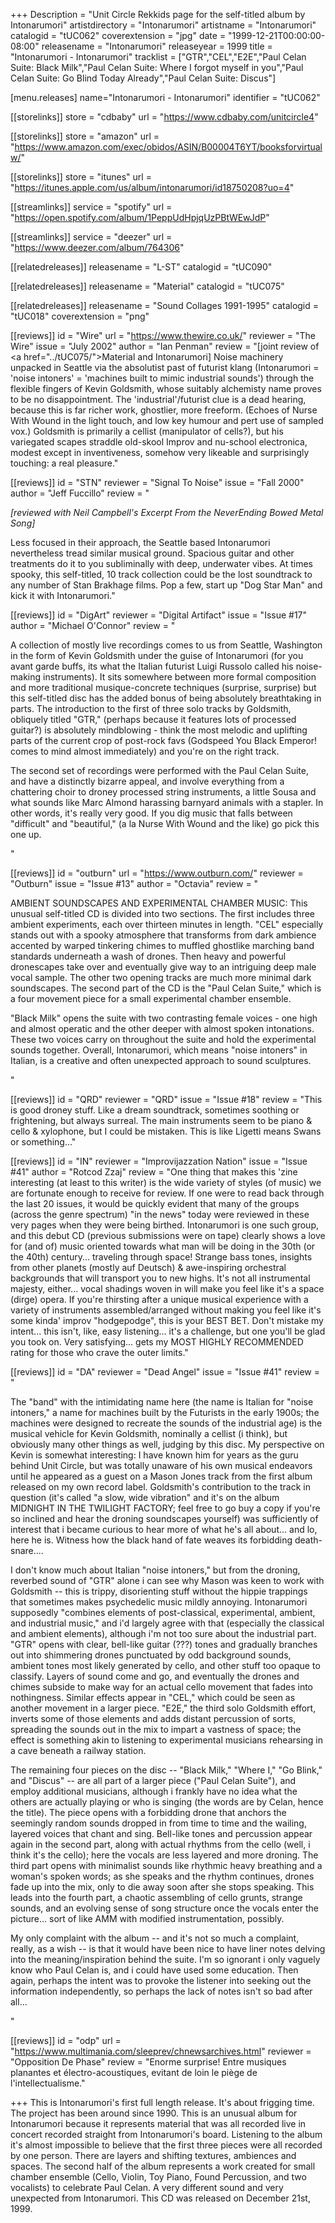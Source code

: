 +++
Description = "Unit Circle Rekkids page for the self-titled album by Intonarumori"
artistdirectory = "Intonarumori"
artistname = "Intonarumori"
catalogid = "tUC062"
coverextension = "jpg"
date = "1999-12-21T00:00:00-08:00"
releasename = "Intonarumori"
releaseyear = 1999
title = "Intonarumori - Intonarumori"
tracklist = ["GTR","CEL","E2E","Paul Celan Suite: Black Milk","Paul Celan Suite: Where I forgot myself in you","Paul Celan Suite: Go Blind Today Already","Paul Celan Suite: Discus"]

[menu.releases]
	name="Intonarumori - Intonarumori"
	identifier = "tUC062"

[[storelinks]]
	store = "cdbaby"
	url = "https://www.cdbaby.com/unitcircle4"

[[storelinks]]
	store = "amazon"
	url = "https://www.amazon.com/exec/obidos/ASIN/B00004T6YT/booksforvirtualw/"

[[storelinks]]
	store = "itunes"
	url = "https://itunes.apple.com/us/album/intonarumori/id18750208?uo=4"

[[streamlinks]]
	service = "spotify"
	url = "https://open.spotify.com/album/1PeppUdHpjqUzPBtWEwJdP"

[[streamlinks]]
	service = "deezer"
	url = "https://www.deezer.com/album/764306"


[[relatedreleases]]
	releasename = "L-ST"
	catalogid = "tUC090"

[[relatedreleases]]
	releasename = "Material"
	catalogid = "tUC075"

[[relatedreleases]]
	releasename = "Sound Collages 1991-1995"
	catalogid = "tUC018"
	coverextension = "png"


[[reviews]]
	id = "Wire"
	url = "https://www.thewire.co.uk/"
	reviewer = "The Wire"
	issue = "July 2002"
	author = "Ian Penman"
	review = "[joint review of <a href=\"../tUC075/\">Material</a> and Intonarumori] Noise machinery unpacked in Seattle via the absolutist past of futurist klang (Intonarumori = 'noise intoners' = 'machines built to mimic industrial sounds') through the flexible fingers of Kevin Goldsmith, whose suitably alchemisty name proves to be no disappointment. The 'industrial'/futurist clue is a dead hearing, because this is far richer work, ghostlier, more freeform. (Echoes of Nurse With Wound in the light touch, and low key humour and pert use of sampled vox.) Goldsmith is primarily a cellist (manipulator of cells?), but his variegated scapes straddle old-skool Improv and nu-school electronica, modest except in inventiveness, somehow very likeable and surprisingly touching: a real pleasure."

[[reviews]]
	id = "STN"
	reviewer = "Signal To Noise"
	issue = "Fall 2000"
	author = "Jeff Fuccillo"
	review = "<p><i>[reviewed with Neil Campbell's Excerpt From the NeverEnding Bowed Metal Song]</i></p> <p>Less focused in their approach, the Seattle based Intonarumori nevertheless tread similar musical ground. Spacious guitar and other treatments do it to you subliminally with deep, underwater vibes. At times spooky, this self-titled, 10 track collection could be the lost soundtrack to any number of Stan Brakhage films. Pop a few, start up &quot;Dog Star Man&quot; and kick it with Intonarumori."

[[reviews]]
	id = "DigArt"
	reviewer = "Digital Artifact"
	issue = "Issue #17"
	author = "Michael O'Connor"
	review = "<p>A collection of mostly live recordings comes to us from Seattle, Washington in the form of Kevin Goldsmith under the guise of Intonarumori (for you avant garde buffs, its what the Italian futurist Luigi Russolo called his noise-making instruments). It sits somewhere between more formal composition and more traditional musique-concrete techniques (surprise, surprise) but this self-titled disc has the added bonus of being absolutely breathtaking in parts. The introduction to the first of three solo tracks by Goldsmith, obliquely titled &quot;GTR,&quot; (perhaps because it features lots of processed guitar?) is absolutely mindblowing - think the most melodic and uplifting parts of the current crop of post-rock favs (Godspeed You Black Emperor! comes to mind almost immediately) and you're on the right track.</p> <p>The second set of recordings were performed with the Paul Celan Suite, and have a distinctly bizarre appeal, and involve everything from a chattering choir to droney processed string instruments, a little Sousa and what sounds like Marc Almond harassing barnyard animals with a stapler. In other words, it's really very good. If you dig music that falls between &quot;difficult&quot; and &quot;beautiful,&quot; (a la Nurse With Wound and the like) go pick this one up.</p>"

[[reviews]]
	id = "outburn"
	url = "https://www.outburn.com/"
	reviewer = "Outburn"
	issue = "Issue #13"
	author = "Octavia"
	review = "<p>AMBIENT SOUNDSCAPES AND EXPERIMENTAL CHAMBER MUSIC: This unusual self-titled CD is divided into two sections. The first includes three ambient experiments, each over thirteen minutes in length. &quot;CEL&quot; especially stands out with a spooky atmosphere that transforms from dark ambience accented by warped tinkering chimes to muffled ghostlike marching band standards underneath a wash of drones. Then heavy and powerful dronescapes take over and eventually give way to an intriguing deep male vocal sample. The other two opening tracks are much more minimal dark soundscapes. The second part of the CD is the &quot;Paul Celan Suite,&quot; which is a four movement piece for a small experimental chamber ensemble.</p> <p>&quot;Black Milk&quot; opens the suite with two contrasting female voices - one high and almost operatic and the other deeper with almost spoken intonations. These two voices carry on throughout the suite and hold the experimental sounds together. Overall, Intonarumori, which means &quot;noise intoners&quot; in Italian, is a creative and often unexpected approach to sound sculptures.</p>"

[[reviews]]
	id = "QRD"
	reviewer = "QRD"
	issue = "Issue #18"
	review = "This is good droney stuff. Like a dream soundtrack, sometimes soothing or frightening, but always surreal. The main instruments seem to be piano &amp; cello &amp; xylophone, but I could be mistaken. This is like Ligetti means Swans or something..."

[[reviews]]
	id = "IN"
	reviewer = "Improvijazzation Nation"
	issue = "Issue #41"
	author = "Rotcod Zzaj"
	review = "One thing that makes this 'zine interesting (at least to this writer) is the wide variety of styles (of music) we are fortunate enough to receive for review. If one were to read back through the last 20 issues, it would be quickly evident that many of the groups (across the genre spectrum) &quot;in the news&quot; today were reviewed in these very pages when they were being birthed. Intonarumori is one such group, and this debut CD (previous submissions were on tape) clearly shows a love for (and of) music oriented towards what man will be doing in the 30th (or the 40th) century... traveling through space! Strange bass tones, insights from other planets (mostly auf Deutsch) &amp; awe-inspiring orchestral backgrounds that will transport you to new highs. It's not all instrumental majesty, either... vocal shadings woven in will make you feel like it's a space (dirge) opera. If you're thirsting after a unique musical experience with a variety of instruments assembled/arranged without making you feel like it's some kinda' improv &quot;hodgepodge&quot;, this is your BEST BET. Don't mistake my intent... this isn't, like, easy listening... it's a challenge, but one you'll be glad you took on. Very satisfying... gets my MOST HIGHLY RECOMMENDED rating for those who crave the outer limits."

[[reviews]]
	id = "DA"
	reviewer = "Dead Angel"
	issue = "Issue #41"
	review = "<p>The &quot;band&quot; with the intimidating name here (the name is Italian for &quot;noise intoners,&quot; a name for machines built by the Futurists in the early 1900s; the machines were designed to recreate the sounds of the industrial age) is the musical vehicle for Kevin Goldsmith, nominally a cellist (i think), but obviously many other things as well, judging by this disc. My perspective on Kevin is somewhat interesting: I have known him for years as the guru behind Unit Circle, but was totally unaware of his own musical endeavors until he appeared as a guest on a Mason Jones track from the first album released on my own record label. Goldsmith's contribution to the track in question (it's called &quot;a slow, wide vibration&quot; and it's on the album MIDNIGHT IN THE TWILIGHT FACTORY; feel free to go buy a copy if you're so inclined and hear the droning soundscapes yourself) was sufficiently of interest that i became curious to hear more of what he's all about... and lo, here he is. Witness how the black hand of fate weaves its forbidding death-snare....</p> <p>I don't know much about Italian &quot;noise intoners,&quot; but from the droning, reverbed sound of &quot;GTR&quot; alone i can see why Mason was keen to work with Goldsmith -- this is trippy, disorienting stuff without the hippie trappings that sometimes makes psychedelic music mildly annoying. Intonarumori supposedly &quot;combines elements of post-classical, experimental, ambient, and industrial music,&quot; and i'd largely agree with that (especially the classical and ambient elements), although i'm not too sure about the industrial part. &quot;GTR&quot; opens with clear, bell-like guitar (???) tones and gradually branches out into shimmering drones punctuated by odd background sounds, ambient tones most likely generated by cello, and other stuff too opaque to classify. Layers of sound come and go, and eventually the drones and chimes subside to make way for an actual cello movement that fades into nothingness. Similar effects appear in &quot;CEL,&quot; which could be seen as another movement in a larger piece. &quot;E2E,&quot; the third solo Goldsmith effort, inverts some of those elements and adds distant percussion of sorts, spreading the sounds out in the mix to impart a vastness of space; the effect is something akin to listening to experimental musicians rehearsing in a cave beneath a railway station.</p> <p>The remaining four pieces on the disc -- &quot;Black Milk,&quot; &quot;Where I,&quot; &quot;Go Blink,&quot; and &quot;Discus&quot; -- are all part of a larger piece (&quot;Paul Celan Suite&quot;), and employ additional musicians, although i frankly have no idea what the others are actually playing or who is singing (the words are by Celan, hence the title). The piece opens with a forbidding drone that anchors the seemingly random sounds dropped in from time to time and the wailing, layered voices that chant and sing. Bell-like tones and percussion appear again in the second part, along with actual rhythms from the cello (well, i think it's the cello); here the vocals are less layered and more droning. The third part opens with minimalist sounds like rhythmic heavy breathing and a woman's spoken words; as she speaks and the rhythm continues, drones fade up into the mix, only to die away soon after she stops speaking. This leads into the fourth part, a chaotic assembling of cello grunts, strange sounds, and an evolving sense of song structure once the vocals enter the picture... sort of like AMM with modified instrumentation, possibly.</p> <p>My only complaint with the album -- and it's not so much a complaint, really, as a wish -- is that it would have been nice to have liner notes delving into the meaning/inspiration behind the suite. I'm so ignorant i only vaguely know who Paul Celan is, and i could have used some education. Then again, perhaps the intent was to provoke the listener into seeking out the information independently, so perhaps the lack of notes isn't so bad after all...</p>"

[[reviews]]
	id = "odp"
	url = "https://www.multimania.com/sleeprev/chnewsarchives.html"
	reviewer = "Opposition De Phase"
	review = "Enorme surprise! Entre musiques planantes et électro-acoustiques, evitant de loin le piège de l'intellectualisme."

+++
This is Intonarumori's first full length release. It's about frigging time. The project has been around since 1990. This is an unusual album for Intonarumori because it represents material that was all recorded live in concert recorded straight from Intonarumori's board. Listening to the album it's almost impossible to believe that the first three pieces were all recorded by one person. There are layers and shifting textures, ambiences and spaces. The second half of the album represents a work created for small chamber ensemble (Cello, Violin, Toy Piano, Found Percussion, and two vocalists) to celebrate Paul Celan. A very different sound and very unexpected from Intonarumori. This CD was released on December 21st, 1999.
